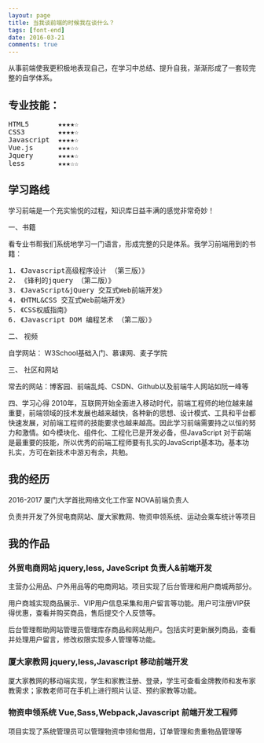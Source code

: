 ```yaml
---
layout: page
title: 当我谈前端的时候我在谈什么？
tags: [font-end]
date: 2016-03-21
comments: true
---
```

从事前端使我更积极地表现自己，在学习中总结、提升自我，渐渐形成了一套较完整的自学体系。

## 专业技能：
<pre>
HTML5  		★★★★☆
CSS3  		★★★★☆
Javascript 	★★★★☆
Vue.js      ★★★☆☆
Jquery 		★★★★☆
less     	★★★☆☆
</pre>

## 学习路线

学习前端是一个充实愉悦的过程，知识库日益丰满的感觉非常奇妙！

一、书籍

看专业书帮我们系统地学习一门语言，形成完整的只是体系。我学习前端用到的书籍：
<pre>
1. 《Javascript高级程序设计 （第三版）》   
2. 《锋利的jquery （第二版）》
3. 《JavaScript&jQuery 交互式Web前端开发》 
4. 《HTML&CSS 交互式Web前端开发》  
5. 《CSS权威指南》
6. 《Javascript DOM 编程艺术 （第二版）》
</pre>

二、 视频

自学网站： W3School基础入门、慕课网、麦子学院

三、 社区和网站

常去的网站：博客园、前端乱炖、CSDN、Github以及前端牛人网站如阮一峰等

四、学习心得
2010年，互联网开始全面进入移动时代，前端工程师的地位越来越重要，前端领域的技术发展也越来越快，各种新的思想、设计模式、工具和平台都快速发展，对前端工程师的技能要求也越来越高。因此学习前端需要持之以恒的努力和激情。如今模块化、组件化、工程化已是开发必备，但JavaScript 对于前端是最重要的技能，所以优秀的前端工程师要有扎实的JavaScript基本功。基本功扎实，方可在新技术中游刃有余，共勉。


## 我的经历

2016-2017 厦门大学首批网络文化工作室	NOVA前端负责人 

负责并开发了外贸电商网站、厦大家教网、物资申领系统、运动会乘车统计等项目

## 我的作品

### 外贸电商网站  jquery,less, JaveScript   负责人&前端开发

主营办公用品、户外用品等的电商网站。项目实现了后台管理和用户商城两部分。

用户商城实现商品展示、VIP用户信息采集和用户留言等功能。用户可注册VIP获得优惠，查看并购买商品，售后提交个人反馈等。

后台管理帮助网站管理员管理库存商品和网站用户。包括实时更新展列商品，查看并处理用户留言，修改权限实现多人管理等功能。


### 厦大家教网  jquery,less,Javascript   移动前端开发

厦大家教网的移动端实现，学生和家教注册、登录，学生可查看金牌教师和发布家教需求；家教老师可在手机上进行照片认证、预约家教等功能。

### 物资申领系统  Vue,Sass,Webpack,Javascript  前端开发工程师

项目实现了系统管理员可以管理物资申领和借用，订单管理和贵重物品管理等




 
 
